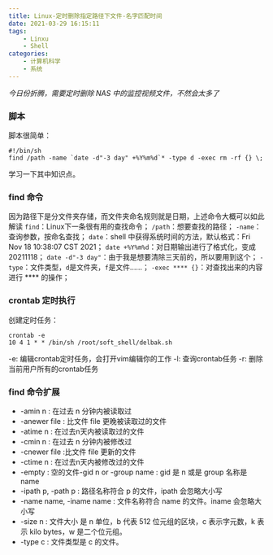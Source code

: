 ```yaml
---
title: Linux-定时删除指定路径下文件-名字匹配时间
date: 2021-03-29 16:15:11
tags:
    - Linxu
    - Shell
categories:
    - 计算机科学
    - 系统
---
```


*今日份折腾，需要定时删除 NAS 中的监控视频文件，不然会太多了*
<!--more-->

### 脚本
脚本很简单：

    #!/bin/sh
    find /path -name `date -d"-3 day" +%Y%m%d`* -type d -exec rm -rf {} \;

学习一下其中知识点。

### find 命令
因为路径下是分文件夹存储，而文件夹命名规则就是日期，上述命令大概可以如此解读
`find`：Linux下一条很有用的查找命令；
`/path`：想要查找的路径；
`-name`：查询参数，按命名查找；
`date`：shell 中获得系统时间的方法，默认格式：Fri Nov 18 10:38:07 CST 2021；
`date +%Y%m%d`：对日期输出进行了格式化，变成 20211118；
`date -d"-3 day"`：由于我是想要清除三天前的，所以要用到这个；
`-type`：文件类型，`d`是文件夹，`f`是文件……；
`-exec **** {}`：对查找出来的内容进行 **** 的操作；

### crontab 定时执行
创建定时任务：

    crontab -e
    10 4 1 * * /bin/sh /root/soft_shell/delbak.sh

-e:    编辑crontab定时任务，会打开vim编辑你的工作
-l:    查询crontab任务
-r:    删除当前用户所有的crontab任务

### find 命令扩展
- -amin n : 在过去 n 分钟内被读取过
- -anewer file : 比文件 file 更晚被读取过的文件
- -atime n : 在过去n天内被读取过的文件
- -cmin n : 在过去 n 分钟内被修改过
- -cnewer file :比文件 file 更新的文件
- -ctime n : 在过去n天内被修改过的文件
- -empty : 空的文件-gid n or -group name : gid 是 n 或是 group 名称是 name
- -ipath p, -path p : 路径名称符合 p 的文件，ipath 会忽略大小写
- -name name, -iname name : 文件名称符合 name 的文件。iname 会忽略大小写
- -size n : 文件大小 是 n 单位，b 代表 512 位元组的区块，c 表示字元数，k 表示 kilo bytes，w 是二个位元组。
- -type c : 文件类型是 c 的文件。
